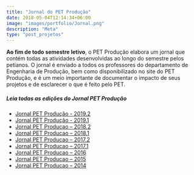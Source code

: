 ```yaml
---
title: "Jornal do PET Produção"
date: 2018-05-04T12:14:34+06:00
image: "images/portfolio/Jornal.png"
description: "Meta"
type: "post_projetos"
--- 
```


**Ao fim de todo semestre letivo**, o PET Produção elabora um jornal que contém todas as atividades desenvolvidas ao longo do semestre pelos petianos.
O jornal é enviado a todos os professores do departamento de Engenharia de Produção, bem como disponibilizado no site do PET Produção, e é um meio importante de documentar o impacto de seus projetos e de esclarecer o que é feito pelo PET.

##### Leia todas as edições do Jornal PET Produção

* [Jornal PET Produção - 2019.2](https://drive.google.com/file/d/1z0nWNlTGqwSk2c22kVNEJjCMgc8M-VnI/view?usp=sharing)
* [Jornal PET Produção - 2019.1](https://drive.google.com/file/d/1CilLI8CRe9x_45CkKpwk9Yd3xbUk1Nt0/view?usp=sharing)
* [Jornal PET Producao – 2018.2](https://drive.google.com/file/d/1_r8lhB9XGuIfSyBmjwuTYV1DzBJx47VD/view?usp=sharing)
* [Jornal PET Producao – 2018.1](https://drive.google.com/file/d/1UrlmGpUl52OjmSEZjd2v04Jhn2P5FFCw/view?usp=sharing)
* [Jornal PET Producao – 2017.2](https://drive.google.com/file/d/1_k0pIwACIbvUxQ1z58xAofMK_8sdUTev/view?usp=sharing)
* [Jornal PET Producao – 2017.1](https://drive.google.com/file/d/1hc75Nd48YWZoobF2kGx2BSXF7rBO-hVE/view?usp=sharing)
* [Jornal PET Producao – 2016](https://drive.google.com/file/d/1-HS-PVbQXFDsjImsZJ7tKkJnmYQo1pGR/view?usp=sharing)
* [Jornal PET Producao – 2015](https://drive.google.com/file/d/1rqDPtnWOkubw20EaFSJl46hRWC1I6eyx/view?usp=sharing)
* [Jornal PET Producao – 2014](https://drive.google.com/file/d/1MoqloVWxBFlm6gaDgIptzoF8_zdqLc31/view?usp=sharing)




